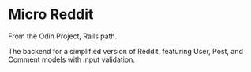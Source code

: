 # Micro Reddit

From the Odin Project, Rails path.

The backend for a simplified version of Reddit, featuring User, Post, and Comment models with input validation. 